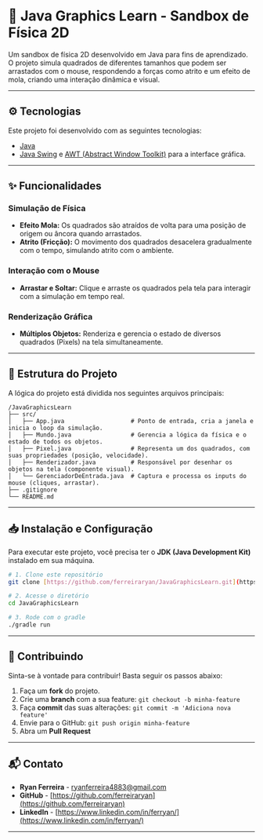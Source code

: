 # 🚀 Java Graphics Learn - Sandbox de Física 2D

Um sandbox de física 2D desenvolvido em Java para fins de aprendizado. O projeto simula quadrados de diferentes tamanhos que podem ser arrastados com o mouse, respondendo a forças como atrito e um efeito de mola, criando uma interação dinâmica e visual.

---

## ⚙️ Tecnologias

Este projeto foi desenvolvido com as seguintes tecnologias:

-   [Java](https://www.java.com/)
-   [Java Swing](https://docs.oracle.com/javase/tutorial/uiswing/) e [AWT (Abstract Window Toolkit)](https://docs.oracle.com/javase/tutorial/awt/) para a interface gráfica.

---

## ✨ Funcionalidades

### Simulação de Física
-   **Efeito Mola:** Os quadrados são atraídos de volta para uma posição de origem ou âncora quando arrastados.
-   **Atrito (Fricção):** O movimento dos quadrados desacelera gradualmente com o tempo, simulando atrito com o ambiente.

### Interação com o Mouse
-   **Arrastar e Soltar:** Clique e arraste os quadrados pela tela para interagir com a simulação em tempo real.

### Renderização Gráfica
-   **Múltiplos Objetos:** Renderiza e gerencia o estado de diversos quadrados (Pixels) na tela simultaneamente.

---

## 📂 Estrutura do Projeto

A lógica do projeto está dividida nos seguintes arquivos principais:

```
/JavaGraphicsLearn
├── src/
│   ├── App.java                   # Ponto de entrada, cria a janela e inicia o loop da simulação.
│   ├── Mundo.java                 # Gerencia a lógica da física e o estado de todos os objetos.
│   ├── Pixel.java                 # Representa um dos quadrados, com suas propriedades (posição, velocidade).
│   ├── Renderizador.java          # Responsável por desenhar os objetos na tela (componente visual).
│   └── GerenciadorDeEntrada.java  # Captura e processa os inputs do mouse (cliques, arrastar).
├── .gitignore
└── README.md

```

---

## 📥 Instalação e Configuração

Para executar este projeto, você precisa ter o **JDK (Java Development Kit)** instalado em sua máquina.

```bash
# 1. Clone este repositório
git clone [https://github.com/ferreiraryan/JavaGraphicsLearn.git](https://github.com/ferreiraryan/JavaGraphicsLearn.git)

# 2. Acesse o diretório
cd JavaGraphicsLearn

# 3. Rode com o gradle
./gradle run

```

---

## 🤝 Contribuindo

Sinta-se à vontade para contribuir! Basta seguir os passos abaixo:

1. Faça um **fork** do projeto.
2. Crie uma **branch** com a sua feature: `git checkout -b minha-feature`
3. Faça **commit** das suas alterações: `git commit -m 'Adiciona nova feature'`
4. Envie para o GitHub: `git push origin minha-feature`
5. Abra um **Pull Request**

---

## 📬 Contato

- **Ryan Ferreira** - [ryanferreira4883@gmail.com](mailto:ryanferreira4883@gmail.com)
- **GitHub** - [https://github.com/ferreiraryan](https://github.com/ferreiraryan)
- **LinkedIn** - [https://www.linkedin.com/in/ferryan/](https://www.linkedin.com/in/ferryan/)

---

